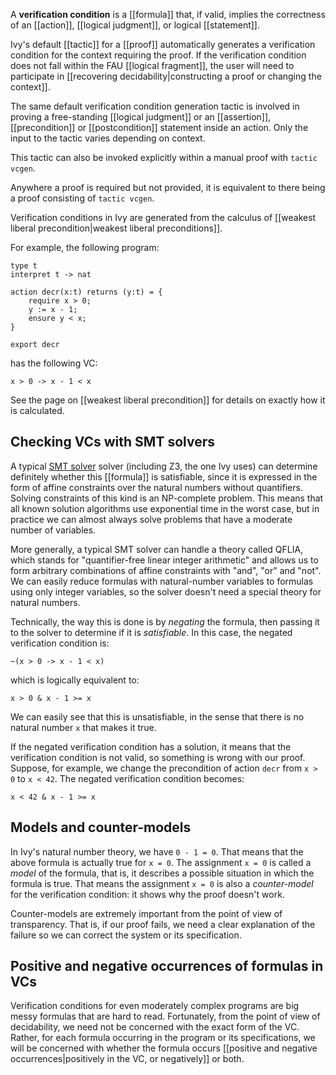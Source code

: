 A **verification condition** is a [[formula]] that, if valid, implies the correctness of an [[action]], [[logical judgment]], or logical [[statement]].

Ivy's default [[tactic]] for a [[proof]] automatically generates a verification condition for the context requiring the proof. If the verification condition does not fall within the FAU [[logical fragment]], the user will need to participate in [[recovering decidability|constructing a proof or changing the context]].

The same default verification condition generation tactic is involved in proving a free-standing [[logical judgment]] or an [[assertion]], [[precondition]] or [[postcondition]] statement inside an action. Only the input to the tactic varies depending on context.

This tactic can also be invoked explicitly within a manual proof with `tactic vcgen`.

Anywhere a proof is required but not provided, it is equivalent to there being a proof consisting of `tactic vcgen`.

Verification conditions in Ivy are generated from the calculus of [[weakest liberal precondition|weakest liberal preconditions]].

For example, the following program:

```
type t
interpret t -> nat

action decr(x:t) returns (y:t) = {
    require x > 0;
    y := x - 1;
    ensure y < x;
}

export decr
```

has the following VC:

```
x > 0 -> x - 1 < x
```

See the page on [[weakest liberal precondition]] for details on exactly how it is calculated.

## Checking VCs with SMT solvers

A typical [SMT solver](https://en.wikipedia.org/wiki/Satisfiability_modulo_theories) solver (including Z3, the one Ivy uses) can determine definitely whether this [[formula]] is satisfiable, since it is expressed in the form of affine constraints over the natural numbers without quantifiers. Solving constraints of this kind is an NP-complete problem. This means that all known solution algorithms use exponential time in the worst case, but in practice we can almost always solve problems that have a moderate number of variables.

More generally, a typical SMT solver can handle a theory called QFLIA, which stands for "quantifier-free linear integer arithmetic" and allows us to form arbitrary combinations of affine constraints with "and", "or" and "not". We can easily reduce formulas with natural-number variables to formulas using only integer variables, so the solver doesn't need a special theory for natural numbers.

Technically, the way this is done is by *negating* the formula, then passing it to the solver to determine if it is *satisfiable*. In this case, the negated verification condition is:

```
~(x > 0 -> x - 1 < x)
```

which is logically equivalent to:

```
x > 0 & x - 1 >= x
```

We can easily see that this is unsatisfiable, in the sense that there is no natural number `x` that makes it true.

If the negated verification condition has a solution, it means that the verification condition is not valid, so something is wrong with our proof. Suppose, for example, we change the precondition of action `decr` from `x > 0` to `x < 42`. The negated verification condition becomes:

```
x < 42 & x - 1 >= x
```

## Models and counter-models

In Ivy's natural number theory, we have `0 - 1 = 0`. That means that the above formula is actually true for `x = 0`. The assignment `x = 0` is called a *model* of the formula, that is, it describes a possible situation in which the formula is true. That means the assignment `x = 0` is also a *counter-model* for the verification condition: it shows
why the proof doesn't work.

Counter-models are extremely important from the point of view of transparency.  That is, if our proof fails, we need a clear explanation of the failure so we can correct the system or its specification.

## Positive and negative occurrences of formulas in VCs

Verification conditions for even moderately complex programs are big messy formulas that are hard to read. Fortunately, from the point of view of decidability, we need not be concerned with the exact form of the VC. Rather, for each formula occurring in the program or its specifications, we will be concerned with whether the formula occurs [[positive and negative occurrences|positively in the VC, or negatively]] or both. 

